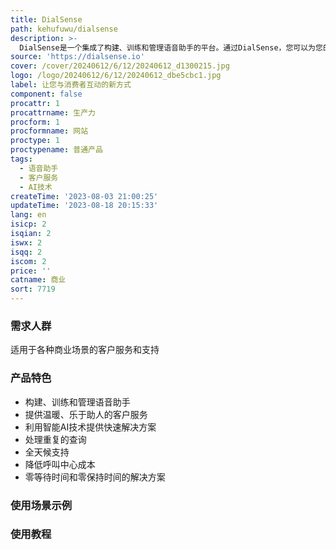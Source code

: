 ```yaml
---
title: DialSense
path: kehufuwu/dialsense
description: >-
  DialSense是一个集成了构建、训练和管理语音助手的平台。通过DialSense，您可以为您的业务提供温暖、乐于助人的客户服务，同时利用智能AI技术提供快速的解决方案。我们的AI语音助手可以处理重复的查询，并为您的客户提供全天候的支持，大大降低您的呼叫中心成本。DialSense可以实现零等待时间和零保持时间的解决方案，让您的客户满意而回。现在就申请试用DialSense吧！
source: 'https://dialsense.io'
cover: /cover/20240612/6/12/20240612_d1300215.jpg
logo: /logo/20240612/6/12/20240612_dbe5cbc1.jpg
label: 让您与消费者互动的新方式
component: false
procattr: 1
procattrname: 生产力
procform: 1
procformname: 网站
proctype: 1
proctypename: 普通产品
tags:
  - 语音助手
  - 客户服务
  - AI技术
createTime: '2023-08-03 21:00:25'
updateTime: '2023-08-18 20:15:33'
lang: en
isicp: 2
isqian: 2
iswx: 2
isqq: 2
iscom: 2
price: ''
catname: 商业
sort: 7719
---
```




### 需求人群
适用于各种商业场景的客户服务和支持

### 产品特色
- 构建、训练和管理语音助手
- 提供温暖、乐于助人的客户服务
- 利用智能AI技术提供快速解决方案
- 处理重复的查询
- 全天候支持
- 降低呼叫中心成本
- 零等待时间和零保持时间的解决方案

### 使用场景示例


### 使用教程


  
